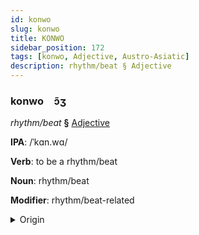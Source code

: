 ```yaml
---
id: konwo
slug: konwo
title: KONWO
sidebar_position: 172
tags: [konwo, Adjective, Austro-Asiatic]
description: rhythm/beat § Adjective
---
```


### konwo&emsp;<span kind="abugida">ɔ̃ʒ</span>

*rhythm/beat* **§** [Adjective](../../tags/Adjective)

**IPA**: /ˈkɑn.wɑ/

**Verb**: to be a rhythm/beat

**Noun**: rhythm/beat

**Modifier**: rhythm/beat-related

<details>
    <summary>Origin</summary>
    Khmer ចង្វាក់ cɑngvak /cɑŋ.ˈʋaʔ/<br/>
    <em>Austro-Asiatic Language Family</em>
</details>